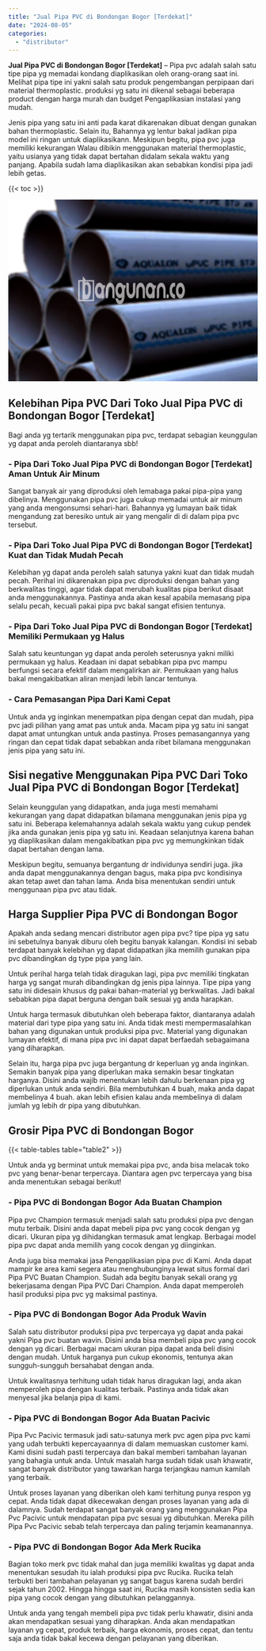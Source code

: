 ```yaml
---
title: "Jual Pipa PVC di Bondongan Bogor [Terdekat]"
date: "2024-08-05"
categories: 
  - "distributor"
---
```


**Jual Pipa PVC di Bondongan Bogor \[Terdekat\]** – Pipa pvc adalah salah satu tipe pipa yg memadai kondang diaplikasikan oleh orang-orang saat ini. Melihat pipa tipe ini yakni salah satu produk pengembangan perpipaan dari material thermoplastic. produksi yg satu ini dikenal sebagai beberapa product dengan harga murah dan budget Pengaplikasian instalasi yang mudah.

Jenis pipa yang satu ini anti pada karat dikarenakan dibuat dengan gunakan bahan thermoplastic. Selain itu, Bahannya yg lentur bakal jadikan pipa model ini ringan untuk diaplikasikann. Meskipun begitu, pipa pvc juga memiliki kekurangan Walau dibikin menggunakan material thermoplastic, yaitu usianya yang tidak dapat bertahan didalam sekala waktu yang panjang. Apabila sudah lama diaplikasikan akan sebabkan kondisi pipa jadi lebih getas.

{{< toc >}}

![Jual Pipa PVC di Bondongan Bogor [Terdekat]](/images/jaul-pipa-pvc-57.png)

## Kelebihan Pipa PVC Dari Toko Jual Pipa PVC di Bondongan Bogor \[Terdekat\]

Bagi anda yg tertarik menggunakan pipa pvc, terdapat sebagian keunggulan yg dapat anda peroleh diantaranya sbb!

### \- Pipa Dari Toko Jual Pipa PVC di Bondongan Bogor \[Terdekat\] Aman Untuk Air Minum

Sangat banyak air yang diproduksi oleh lemabaga pakai pipa-pipa yang dibelinya. Menggunakan pipa pvc juga cukup memadai untuk air minum yang anda mengonsumsi sehari-hari. Bahannya yg lumayan baik tidak mengandung zat beresiko untuk air yang mengalir di di dalam pipa pvc tersebut.

### \- Pipa Dari Toko Jual Pipa PVC di Bondongan Bogor \[Terdekat\] Kuat dan Tidak Mudah Pecah

Kelebihan yg dapat anda peroleh salah satunya yakni kuat dan tidak mudah pecah. Perihal ini dikarenakan pipa pvc diproduksi dengan bahan yang berkwalitas tinggi, agar tidak dapat merubah kualitas pipa berikut disaat anda menggunakannya. Pastinya anda akan kesal apabila memasang pipa selalu pecah, kecuali pakai pipa pvc bakal sangat efisien tentunya.

### \- Pipa Dari Toko Jual Pipa PVC di Bondongan Bogor \[Terdekat\] Memiliki Permukaan yg Halus

Salah satu keuntungan yg dapat anda peroleh seterusnya yakni miliki permukaan yg halus. Keadaan ini dapat sebabkan pipa pvc mampu berfungsi secara efektif dalam mengalirkan air. Permukaan yang halus bakal mengakibatkan aliran menjadi lebih lancar tentunya.

### \- Cara Pemasangan Pipa Dari Kami Cepat

Untuk anda yg inginkan menempatkan pipa dengan cepat dan mudah, pipa pvc jadi pilihan yang amat pas untuk anda. Macam pipa yg satu ini sangat dapat amat untungkan untuk anda pastinya. Proses pemasangannya yang ringan dan cepat tidak dapat sebabkan anda ribet bilamana menggunakan jenis pipa yang satu ini.

## Sisi negative Menggunakan Pipa PVC Dari Toko Jual Pipa PVC di Bondongan Bogor \[Terdekat\]

Selain keunggulan yang didapatkan, anda juga mesti memahami kekurangan yang dapat didapatkan bilamana menggunakan jenis pipa yg satu ini. Beberapa kelemahannya adalah sekala waktu yang cukup pendek jika anda gunakan jenis pipa yg satu ini. Keadaan selanjutnya karena bahan yg diaplikasikan dalam mengakibatkan pipa pvc yg memungkinkan tidak dapat bertahan dengan lama.

Meskipun begitu, semuanya bergantung dr individunya sendiri juga. jika anda dapat menggunakannya dengan bagus, maka pipa pvc kondisinya akan tetap awet dan tahan lama. Anda bisa menentukan sendiri untuk menggunaan pipa pvc atau tidak.

## Harga Supplier Pipa PVC di Bondongan Bogor

Apakah anda sedang mencari distributor agen pipa pvc? tipe pipa yg satu ini sebetulnya banyak diburu oleh begitu banyak kalangan. Kondisi ini sebab terdapat banyak kelebihan yg dapat didapatkan jika memilih gunakan pipa pvc dibandingkan dg type pipa yang lain.

Untuk perihal harga telah tidak diragukan lagi, pipa pvc memiliki tingkatan harga yg sangat murah dibandingkan dg jenis pipa lainnya. Tipe pipa yang satu ini didesain khusus dg pakai bahan-material yg berkwalitas. Jadi bakal sebabkan pipa dapat berguna dengan baik sesuai yg anda harapkan.

Untuk harga termasuk dibutuhkan oleh beberapa faktor, diantaranya adalah material dari type pipa yang satu ini. Anda tidak mesti mempermasalahkan bahan yang digunakan untuk produksi pipa pvc. Material yang digunakan lumayan efektif, di mana pipa pvc ini dapat dapat berfaedah sebagaimana yang diharapkan.

Selain itu, harga pipa pvc juga bergantung dr keperluan yg anda inginkan. Semakin banyak pipa yang diperlukan maka semakin besar tingkatan harganya. Disini anda wajib menentukan lebih dahulu berkenaan pipa yg diperlukan untuk anda sendiri. Bila membutuhkan 4 buah, maka anda dapat membelinya 4 buah. akan lebih efisien kalau anda membelinya di dalam jumlah yg lebih dr pipa yang dibutuhkan.

## Grosir Pipa PVC di Bondongan Bogor

{{< table-tables table="table2" >}}

Untuk anda yg berminat untuk memakai pipa pvc, anda bisa melacak toko pvc yang benar-benar terpercaya. Diantara agen pvc terpercaya yang bisa anda menentukan sebagai berikut!

### \- Pipa PVC di Bondongan Bogor Ada Buatan Champion

Pipa pvc Champion termasuk menjadi salah satu produksi pipa pvc dengan mutu terbaik. Disini anda dapat mebeli pipa pvc yang cocok dengan yg dicari. Ukuran pipa yg dihidangkan termasuk amat lengkap. Berbagai model pipa pvc dapat anda memilih yang cocok dengan yg diinginkan.

Anda juga bisa memakai jasa Pengaplikasian pipa pvc di Kami. Anda dapat mampir ke area kami segera atau menghubunginya lewat situs formal dari Pipa PVC Buatan Champion. Sudah ada begitu banyak sekali orang yg bekerjasama dengan Pipa PVC Dari Champion. Anda dapat memperoleh hasil produksi pipa pvc yg maksimal pastinya.

### \- Pipa PVC di Bondongan Bogor Ada Produk Wavin

Salah satu distributor produksi pipa pvc terpercaya yg dapat anda pakai yakni Pipa pvc buatan wavin. Disini anda bisa membeli pipa pvc yang cocok dengan yg dicari. Berbagai macam ukuran pipa dapat anda beli disini dengan mudah. Untuk harganya pun cukup ekonomis, tentunya akan sungguh-sungguh bersahabat dengan anda.

Untuk kwalitasnya terhitung udah tidak harus diragukan lagi, anda akan memperoleh pipa dengan kualitas terbaik. Pastinya anda tidak akan menyesal jika belanja pipa di kami.

### \- Pipa PVC di Bondongan Bogor Ada Buatan Pacivic

Pipa Pvc Pacivic termasuk jadi satu-satunya merk pvc agen pipa pvc kami yang udah terbukti kepercayaannya di dalam memuaskan customer kami. Kami disini sudah pasti terpercaya dan bakal memberi tambahan layanan yang bahagia untuk anda. Untuk masalah harga sudah tidak usah khawatir, sangat banyak distributor yang tawarkan harga terjangkau namun kamilah yang terbaik.

Untuk proses layanan yang diberikan oleh kami terhitung punya respon yg cepat. Anda tidak dapat dikecewakan dengan proses layanan yang ada di dalamnya. Sudah terdapat sangat banyak orang yang menggunakan Pipa Pvc Pacivic untuk mendapatan pipa pvc sesuai yg dibutuhkan. Mereka pilih Pipa Pvc Pacivic sebab telah terpercaya dan paling terjamin keamanannya.

### \- Pipa PVC di Bondongan Bogor Ada Merk Rucika

Bagian toko merk pvc tidak mahal dan juga memiliki kwalitas yg dapat anda menentukan sesudah itu ialah produksi pipa pvc Rucika. Rucika telah terbukti beri tambahan pelayanan yg sangat bagus karena sudah berdiri sejak tahun 2002. Hingga hingga saat ini, Rucika masih konsisten sedia kan pipa yang cocok dengan yang dibutuhkan pelanggannya.

Untuk anda yang tengah membeli pipa pvc tidak perlu khawatir, disini anda akan mendapatkan sesuai yang diharapkan. Anda akan mendapatkan layanan yg cepat, produk terbaik, harga ekonomis, proses cepat, dan tentu saja anda tidak bakal kecewa dengan pelayanan yang diberikan.
